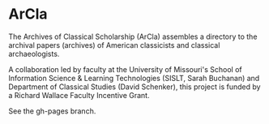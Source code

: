 # ArCla
The Archives of Classical Scholarship (ArCla) assembles a directory to the archival papers (archives) of American classicists and classical archaeologists. 

A collaboration led by faculty at the University of Missouri's School of Information Science & Learning Technologies (SISLT, Sarah Buchanan) and Department of Classical Studies (David Schenker), this project is funded by a Richard Wallace Faculty Incentive Grant.

See the gh-pages branch.
